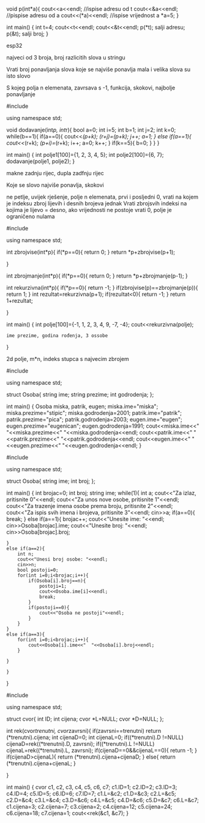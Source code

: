 void p(int*a){
    cout<<a<<endl;      //ispise adresu od t
    cout<<&a<<endl;     //pispise adresu od a
    cout<<(*a)<<endl;     //ispise vrijednost a
    *a=5;
}

int main()
{
    int t=4;
    cout<<t<<endl;
    cout<<&t<<endl;
    p(*t);  salji adresu;
    p(&t);  salji broj;
}






esp32



najveci od 3 broja, broj razlicitih slova u stringu





Vrati broj ponavljanja slova koje se najviše ponavlja
mala i velika slova su isto slovo




S kojeg polja n elemenata, zavrsava s -1, funkcija, skokovi, najbolje ponavljanje






#include <iostream>

using namespace std;

void dodavanje(int*p, int*r){
    bool a=0;
    int i=5;
    int b=1;
    int j=2;
    int k=0;
    while(b==1){
        if(a==0){
            cout<<*(p+k);
            *(r+j)=*(p+k);
            j++;
            a=1;
        }
        else if(a==1){
            cout<<*(r+k);
            *(p+i)=*(r+k);
            i++;
            a=0;
            k++;
        }
        if(k==5){
            b=0;
        }
    }
}

int main()
{
    int polje1[100]={1, 2, 3, 4, 5};
    int polje2[100]={6, 7};
    dodavanje(polje1, polje2);
}


makne zadnju rijec, dupla zadfnju rijec







Koje se slovo najviše ponavlja, skokovi




ne petlje, uvijek rješenje, polje n elemenata, prvi i posljedni 0, vrati na kojem je indeksu zbroj lijevih i desnih brojeva jednak
Vrati zbrojsvih indeksi na kojima je lijevo = desno, ako vrijednosti ne postoje vrati 0, polje je ograničeno nulama






#include <iostream>

using namespace std;

int zbrojvise(int*p){
    if(*p==0){
        return 0;
    }
    return *p+zbrojvise(p+1);

}

int zbrojmanje(int*p){
    if(*p==0){
        return 0;
    }
    return *p+zbrojmanje(p-1);
}

int rekurzivna(int*p){
    if(*p==0){
        return -1;
    }
    if(zbrojvise(p)==zbrojmanje(p)){
        return 1;
    }
    int rezultat=rekurzivna(p+1);
    if(rezultat<0){
        return -1;
    }
    return 1+rezultat;

}

int main()
{
    int polje[100]={-1, 1, 2, 3, 4, 9, -7, -4};
    cout<<rekurzivna(polje);



    ime prezime, godina rođenja, 3 ossobe
}

2d polje, m*n, indeks stupca s najvecim zbrojem




#include <iostream>

using namespace std;

struct Osoba{
    string ime;
    string prezime;
    int godrodenja;
};

int main()
{
    Osoba miska, patrik, eugen;
    miska.ime="miska";
    miska.prezime="stipic";
    miska.godrodenja=2001;
    patrik.ime="patrik";
    patrik.prezime="pica";
    patrik.godrodenja=2003;
    eugen.ime="eugen";
    eugen.prezime="eugenican";
    eugen.godrodenja=1991;
    cout<<miska.ime<<" "<<miska.prezime<<" "<<miska.godrodenja<<endl;
    cout<<patrik.ime<<" "<<patrik.prezime<<" "<<patrik.godrodenja<<endl;
    cout<<eugen.ime<<" "<<eugen.prezime<<" "<<eugen.godrodenja<<endl;
}






#include <iostream>

using namespace std;

struct Osoba{
    string ime;
    int broj;
};

int main()
{
    int brojac=0;
    int broj;
    string ime;
    while(1){
        int a;
        cout<<"Za izlaz, pritisnite 0"<<endl;
        cout<<"Za unos nove osobe, pritisnite 1"<<endl;
        cout<<"Za trazenje imena osobe prema broju, pritisnite 2"<<endl;
        cout<<"Za ispis svih imena i brojeva, pritisnite 3"<<endl;
        cin>>a;
    if(a==0){
        break;
    }
    else if(a==1){
         brojac++;
         cout<<"Unesite ime: "<<endl;
         cin>>Osoba[brojac].ime;
         cout<<"Unesite broj: "<<endl;
         cin>>Osoba[brojac].broj;

    }
    else if(a==2){
        int n;
        cout<<"Unesi broj osobe: "<<endl;
        cin>>n;
        bool postoji=0;
        for(int i=0;i<brojac;i++){
            if(Osoba[i].broj==n){
                postoji=1;
                cout<<Osoba.ime[i]<<endl;
                break;
            }
            if(postoji==0){
                cout<<"Osoba ne postoji"<<endl;
            }
        }
    }
    else if(a==3){
        for(int i=0;i<brojac;i++){
            cout<<Osoba[i].ime<<"  "<<Osoba[i].broj<<endl;
        }

    }

    }
}








#include <iostream>

using namespace std;

struct cvor{
    int ID;
    int cijena;
    cvor *L=NULL;
    cvor *D=NULL;
};

int rek(cvor*trenutni, cvor*zavrsni){
    if(zavrsni==trenutni)
        return (*trenutni).cijena;
    int cijenaD=0;
    int cijenaL=0;
    if((*trenutni).D !=NULL)
        cijenaD=rek((*trenutni).D, zavrsni);
    if((*trenutni).L !=NULL)
        cijenaL=rek((*trenutni).L, zavrsni);
    if(cijenaD==0&&cijenaL==0){
        return -1;
    }
    if(cijenaD>cijenaL){
        return (*trenutni).cijena+cijenaD;
    }
    else{
        return (*trenutni).cijena+cijenaL;
    }


}

int main()
{
    cvor c1, c2, c3, c4, c5, c6, c7;
    c1.ID=1;
    c2.ID=2;
    c3.ID=3;
    c4.ID=4;
    c5.ID=5;
    c6.ID=6;
    c7.ID=7;
    c1.L=&c2;
    c1.D=&c3;
    c2.L=&c5;
    c2.D=&c4;
    c3.L=&c4;
    c3.D=&c6;
    c4.L=&c5;
    c4.D=&c6;
    c5.D=&c7;
    c6.L=&c7;
    c1.cijena=3;
    c2.cijena=7;
    c3.cijena=2;
    c4.cijena=12;
    c5.cijena=24;
    c6.cijena=18;
    c7.cijena=1;
    cout<<rek(&c1, &c7);
}



